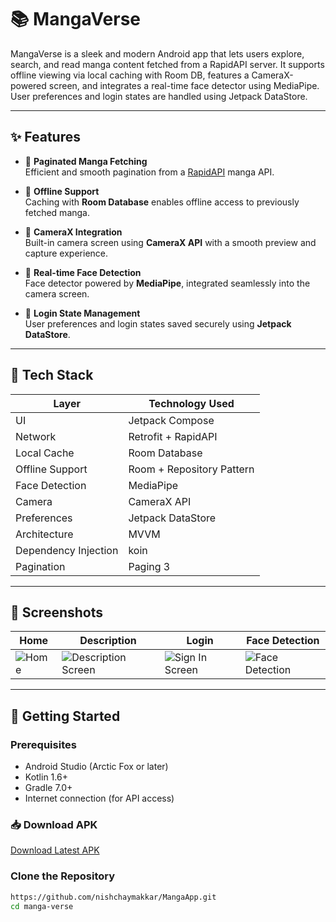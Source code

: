 # 📚 MangaVerse

MangaVerse is a sleek and modern Android app that lets users explore, search, and read manga content fetched from a RapidAPI server. It supports offline viewing via local caching with Room DB, features a CameraX-powered screen, and integrates a real-time face detector using MediaPipe. User preferences and login states are handled using Jetpack DataStore.

---

## ✨ Features

- 🔄 **Paginated Manga Fetching**  
  Efficient and smooth pagination from a [RapidAPI](https://rapidapi.com/sagararofie/api/mangaverse-api/playground/apiendpoint_94a3a9ab-6549-4c86-b8dc-e7eb088c2228) manga API.

- 💾 **Offline Support**  
  Caching with **Room Database** enables offline access to previously fetched manga.

- 📸 **CameraX Integration**  
  Built-in camera screen using **CameraX API** with a smooth preview and capture experience.

- 🧠 **Real-time Face Detection**  
  Face detector powered by **MediaPipe**, integrated seamlessly into the camera screen.

- 🔐 **Login State Management**  
  User preferences and login states saved securely using **Jetpack DataStore**.

---

## 🧰 Tech Stack

| Layer                 | Technology Used              |
|-----------------------|------------------------------|
| UI                    | Jetpack Compose              |
| Network               | Retrofit + RapidAPI          |
| Local Cache           | Room Database                |
| Offline Support       | Room + Repository Pattern    |
| Face Detection        | MediaPipe                    |
| Camera                | CameraX API                  |
| Preferences           | Jetpack DataStore            |
| Architecture          | MVVM                         |
| Dependency Injection  | koin                         |
| Pagination            | Paging 3                     |

---

## 📸 Screenshots

| Home | Description | Login  | Face Detection |
|------|-------------|--------|----------------|
|![Home](https://github.com/user-attachments/assets/917d71b8-7f44-47bb-9668-15981238f637)|![Description Screen](https://github.com/user-attachments/assets/c0b2783d-0048-4352-adf1-12db427af948)|![Sign In Screen](https://github.com/user-attachments/assets/f2998e07-b774-46a3-9150-7f39f2d7255b)|![Face Detection](https://github.com/user-attachments/assets/07c4fc71-8354-4529-9887-b29886f6e311)|

---

## 🚀 Getting Started

### Prerequisites

- Android Studio (Arctic Fox or later)
- Kotlin 1.6+
- Gradle 7.0+
- Internet connection (for API access)
### 📥 Download APK

[Download Latest APK](https://github.com/nishchaymakkar/MangaApp/releases)

### Clone the Repository

```bash
https://github.com/nishchaymakkar/MangaApp.git
cd manga-verse
